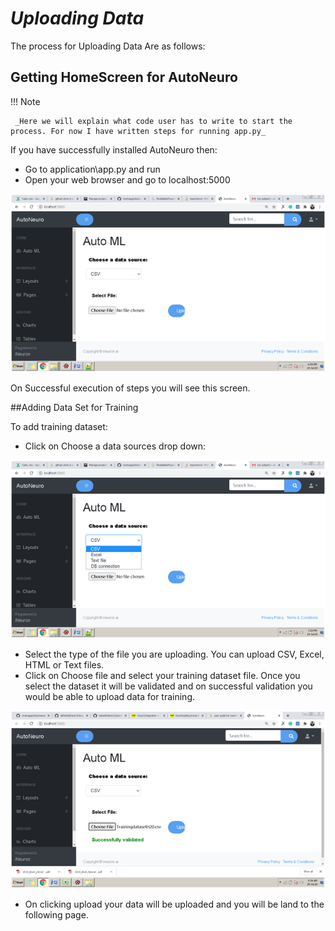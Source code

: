 # **_Uploading Data_**

The process for Uploading Data Are as follows:

## Getting HomeScreen for AutoNeuro

!!! Note

     _Here we will explain what code user has to write to start the process. For now I have written steps for running app.py_

If you have successfully installed AutoNeuro then:

- Go to application\app.py and run
- Open your web browser and go to localhost:5000

![Welcome AutoNeuro](../img/img1.png)

On Successful execution of steps you will see this screen.

##Adding Data Set for Training

To add training dataset:

- Click on Choose a data sources drop down:

![Add Data](../img/img2.png)

- Select the type of the file you are uploading. You can upload CSV, Excel, HTML or Text files.
- Click on Choose file and select your training dataset file. Once you select the dataset it will be validated and on successful validation you would be able to upload data for training. 

![Validation Successful](../img/img3.png)

- On clicking upload your data will be uploaded and you will be land to the following page.
